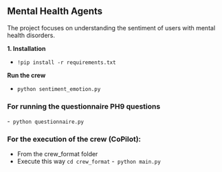 ## Mental Health Agents
The project focuses on understanding the sentiment of users with mental health disorders.  

**1. Installation**
- ```!pip install -r requirements.txt```

**Run the crew**
- ```python sentiment_emotion.py```
   
### For running the questionnaire PH9 questions
-``` python questionnaire.py```

### For the execution of the crew (CoPilot):
- From the crew_format folder
- Execute this way ```cd crew_format```
-``` python main.py```
